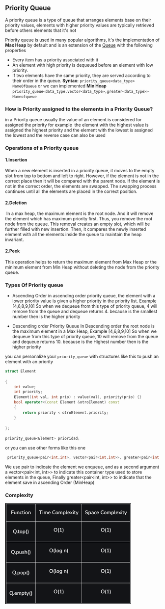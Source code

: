 
## Priority Queue
A priority queue is a type of queue that arranges elements base on their priority values, elements with higher priority values are typically retrieved before others elements that it's not 

Priority queue is used in many popular algorithms, it's the implementation of **Max Heap** by default and is an extension of the [Queue](./5.1Queue)  with the following properties 

+ Every item has a priority associated with it
+ An element with high priority is dequeued before an element with low priority.
+ If two elements have the same priority, they are served according to their order in the queue.
**Syntax:**
`priority_queue<data_type> NameOfQueue`
or we can implemented **Min Heap** 
`priority_queue<data_type,vector<data_type>,greater<data_type>> Nameofqueue`


### How is Priority assigned to the elements in a Priority Queue?

in a Priority queue usually the value of an element is considered for assigned the priority
for example  the element with the highest value is assigned the highest priority and the element with the lowest is assigned the lowest and the reverse case can also be used

### Operations of a Priority queue

#### 1.Insertion
When a new element is inserted in a priority queue, it moves to the empty slot from top to bottom and left to right. However, if the element is not in the correct place then it will be compared with the parent node. If the element is not in the correct order, the elements are swapped. The swapping process continues until all the elements are placed in the correct position.

#### 2.Deletion 
 In a max heap, the maximum element is the root node. And it will remove the element which has maximum priority first. Thus, you remove the root node from the queue. This removal creates an empty slot, which will be further filled with new insertion. Then, it compares the newly inserted element with all the elements inside the queue to maintain the heap invariant.

#### 2.Peek
This operation helps to return the maximum element from Max Heap or the minimum element from Min Heap without deleting the node from the priority queue.


### Types Of Priority queue 

+ Ascending Order 
	in ascending order priority queue, the element with a lower priority value is given a higher priority in the priority list. Example [4,6,8,9,10] So when we dequeue from this type of priority queue, 4 will remove from the queue and dequeue returns 4. because is the smallest number then is the higher priority
	
+ Descending order Priority Queue
	In Descending order the root node is the maximum element in a Max Heap, Example [4,6,8,9,10] So when we dequeue from this type of priority queue, 10 will remove from the queue and dequeue returns 10. because is the Highest number then is the higher priority

you can personalize your `priority_queue` with structures like this  to push an element with an priority
````cpp
struct Element

{
    int value;
    int priority;
    Element(int val, int prio) : value(val), priority(prio) {}
    bool operator<(const Element &otroElement) const
    {
        return priority < otroElement.priority;
    }

};

priority_queue<Element> prioridad;
````

or you can use other forms like this one 
````cpp
 priority_queue<pair<int,int>, vector<pair<int,int>>, greater<pair<int,int>>> pq;
````
We use  pair to indicate the element we enqueue, and as a second argument a vector<pair<int, int>>  to indicate this container type used to store elements in the queue, Finally greater<pair<int, int>> to indicate that the element save in ascending Order (MinHeap)



### Complexity
![Images](../../../images/complexityPriorityQueue.png)




